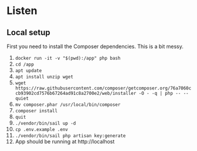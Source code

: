 # Listen

## Local setup
First you need to install the Composer dependencies. This is a bit messy.
1. `docker run -it -v "$(pwd):/app" php bash`
1. `cd /app`
1. `apt update`
1. `apt install unzip wget`
1. `wget https://raw.githubusercontent.com/composer/getcomposer.org/76a7060ccb93902cd7576b67264ad91c8a2700e2/web/installer -O - -q | php -- --quiet`
1. `mv composer.phar /usr/local/bin/composer`
1. `composer install`
1. `quit`
1. `./vendor/bin/sail up -d`
1. `cp .env.example .env`
1. `./vendor/bin/sail php artisan key:generate`
1. App should be running at http://localhost
